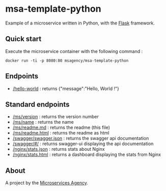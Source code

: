 
# msa-template-python

Example of a microservice written in Python, with the [Flask](http://flask.pocoo.org/docs/latest/quickstart/) framework.

## Quick start

Execute the microservice container with the following command :

```
docker run -ti -p 8080:80 msagency/msa-template-python
```

## Endpoints

- [/hello-world](/hello-world) : returns {"message":"Hello, World !"}


## Standard endpoints

- [/ms/version](/ms/version) : returns the version number
- [/ms/name](/ms/name) : returns the name
- [/ms/readme.md](/ms/readme.md) : returns the readme (this file)
- [/ms/readme.html](/ms/readme.html) : returns the readme as html
- [/swagger/swagger.json](/swagger/swagger.json) : returns the swagger api documentation
- [/swagger/#/](/swagger/#/) : returns swagger-ui displaying the api documentation
- [/nginx/stats.json](/nginx/stats.json) : returns stats about Nginx
- [/nginx/stats.html](/nginx/stats.html) : returns a dashboard displaying the stats from Nginx

## About

A project by the [Microservices Agency](http://microservices.agency).
